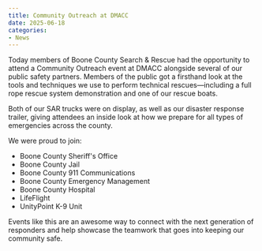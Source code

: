 ```yaml
---
title: Community Outreach at DMACC
date: 2025-06-18
categories:
- News
---
```


Today members of Boone County Search & Rescue had the opportunity to attend a Community Outreach event at DMACC alongside several of our public safety partners. Members of the public got a firsthand look at the tools and techniques we use to perform technical rescues—including a full rope rescue system demonstration and one of our rescue boats.

Both of our SAR trucks were on display, as well as our disaster response trailer, giving attendees an inside look at how we prepare for all types of emergencies across the county.

We were proud to join:

- Boone County Sheriff's Office
- Boone County Jail
- Boone County 911 Communications
- Boone County Emergency Management
- Boone County Hospital
- LifeFlight
- UnityPoint K-9 Unit

Events like this are an awesome way to connect with the next generation of responders and help showcase the teamwork that goes into keeping our community safe.
